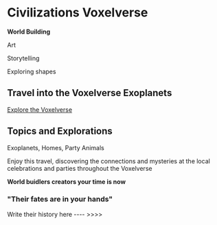 # Civilizations Voxelverse

**World Building**

Art

Storytelling

Exploring shapes


## Travel into the Voxelverse Exoplanets
[Explore the Voxelverse](https://pulsarforge.io/civilizations-voxelverse)


## Topics and Explorations

Exoplanets, Homes, Party Animals

Enjoy this travel, discovering the connections and mysteries at the local celebrations and parties throughout the Voxelverse


**World buidlers creators your time is now**


### "Their fates are in your hands"

Write their history here ---- >>>>